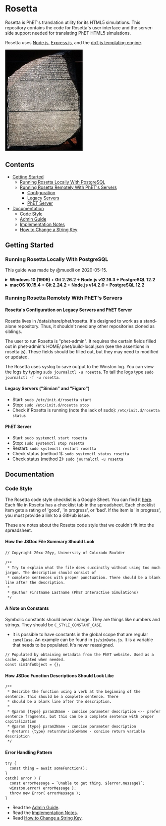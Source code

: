 # Rosetta

Rosetta is PhET's translation utility for its HTML5 simulations. This repository contains the code for Rosetta's
user interface and the server-side support needed for translating PhET HTML5 simulations.

Rosetta uses [Node.js](https://nodejs.org/en/), [Express.js](https://expressjs.com/), and the [doT.js templating engine](https://olado.github.io/doT/index.html).

![Rosetta Stone](./img/rosetta.jpg)

## Contents

* [Getting Started](https://github.com/phetsims/rosetta#getting-started)
  * [Running Rosetta Locally With PostgreSQL](https://github.com/phetsims/rosetta#running-rosetta-locally-with-postgresql)
  * [Running Rosetta Remotely With PhET's Servers](https://github.com/phetsims/rosetta#running-rosetta-remotely-with-phets-servers)
    * [Configuration](https://github.com/phetsims/rosetta#rosettas-configuration-on-legacy-servers-and-phet-server)
    * [Legacy Servers](https://github.com/phetsims/rosetta#legacy-servers-simian-and-figaro)
    * [PhET Server](https://github.com/phetsims/rosetta#phet-server)
* [Documentation](https://github.com/phetsims/rosetta#documentation)
  * [Code Style](https://github.com/phetsims/rosetta#code-style)
  * [Admin Guide](https://github.com/phetsims/rosetta/blob/master/doc/admin-guide.md)
  * [Implementation Notes](https://github.com/phetsims/rosetta/blob/master/doc/implementation-notes.md)
  * [How to Change a String Key](https://github.com/phetsims/rosetta/blob/master/doc/how-to-change-a-string-key.md)

## Getting Started

### Running Rosetta Locally With PostgreSQL

This guide was made by @muedli on 2020-05-15.

<details>
<summary><b>Windows 10 (1909) + Git 2.26.2 + Node.js v12.16.3 + PostgreSQL 12.2</b></summary>

1. Get your GitHub account set up with phetsims.
2. Install and set up Git. Default installation options should be fine.
  (I used [Chocolatey](https://chocolatey.org/).)
3. Install Node.js. Default installation options should be fine.
  (Again, I used [Chocolatey](https://chocolatey.org/).)
4. Install PostgreSQL. Defualt installation options should be fine. Make sure
  you have the password that you set or was set for you during installation.
  (Again, I used [Chocolatey](https://chocolatey.org/).)
5. Clone the phetsims/rosetta repository.
6. In the rosetta directory on your machine, run `npm install`.
7. Open the SQL shell. (In my case, an SQL shell was installed when I installed PostgreSQL.)
8. Make a database for Rosetta by running `CREATE DATABASE rosetta;`.
9. Switch to the rosetta database.
10. Run the rosetta/dev/init.sql script with `\i '{path-to-your-copy-of-rosetta}/rosetta/dev/init.sql';` .
    (Note how the file path is in single quotes and the slashes are forward slashes, not
    backward slashes.
11. I (@muedli) ran into an issue when trying to put Chinese characters in a test translation. If you try to
    `SELECT * FROM saved_translations;` without having `SET client_encoding TO 'UTF8';`, you'll get an error along the
    lines of
    `character with byte sequence 0xe5 0x8a 0x9b in encoding "UTF8" has no equivalent in encoding "WIN1252"`. Thus,
    you should `SET client_encoding TO 'UTF8';`. Unfortunately, you still can't view the characters in the SQL shell.
    (There might be a solution to this, but I haven't figured it out yet.) See
    [this Stack Overflow question](https://stackoverflow.com/questions/38481829/postgresql-character-with-byte-sequence-0xc2-0x81-in-encoding-utf8-has-no-equ)
    for more information.
12. In the correct directory (`C:\Users\{username}\` on Windows), `mkdir .phet/`.
13. In `.phet/`, make `rosetta-config.json` with the following:
```
{
  "githubUsername": "phet-dev",
  "githubPassword": "{phet-dev-password-here}",
  "buildServerAuthorizationCode": "{code-here}",
  "serverToken": "{token-here}",
  "productionServerURL": "https://ox-dev.colorado.edu",
  "enabled": true,
  "rosettaSessionSecret": "{any-string-for-testing}",
  "stringStorageDbHost": "localhost",
  "stringStorageDbPort": "5432",
  "stringStorageDbName": "rosetta",
  "stringStorageDbUser": "{user-here}",
  "stringStorageDbPass": "{your-postgres-password-here}",
  "loggingLevel": "debug",
  "babelBranch": "tests",
  "performStringCommits": false,
  "sendBuildRequests": false
}
```
14. In the rosetta directory, run `npm run dev`. (For some reason, as of this writing, Git Bash doesn't let you kill the 
    process with ctrl + c. Thus, I've been using `taskkill /F /IM node.exe` in cmd. There's probably
    a more graceful way to do this.)
15. Open your browser to the port specified by `LISTEN_PORT` in rosetta.js, which, as of
    this writing, is 16372. (http://localhost:16372.)
    
</details>

<details>
<summary><b>macOS 10.15.4 + Git 2.24.2 + Node.js v14.2.0 + PostgreSQL 12.2</b></summary>

1. Get your GitHub account set up with phetsims.
2. You should have Git pre-installed.
3. Install Node.js. (I recommend using [Homebrew](https://brew.sh/).)
4. Install PostgreSQL. (Again, I recommend using [Homebrew](https://brew.sh/).)
5. Clone the phetsims/rosetta repository.
6. In the rosetta directory on your machine, run `npm install`.
7. Start your server using `pg_ctl -D /usr/local/var/postgres start`.
8. To enter the SQL shell, run `psql {username-for-database}`.
9. Create the rosetta database, `create database rosetta;`.
10. Connect to the database by running `\connect rosetta;`.
11. Run the rosetta/dev/init.sql script with `\i {path-to-your-copy-of-rosetta}/rosetta/dev/init.sql;` .
    (I don't think macOS needs the single quotes that are necessary on Windows.)
12. In the correct directory (`/Users/{username}/` on macOS), `mkdir .phet/`.
13. In `.phet/`, make rosetta-config.json with the following:
```
{
  "githubUsername": "phet-dev",
  "githubPassword": "{phet-dev-password-here}",
  "buildServerAuthorizationCode": "{code-here}",
  "serverToken": "{token-here}",
  "productionServerURL": "https://ox-dev.colorado.edu",
  "enabled": true,
  "rosettaSessionSecret": "{any-string-for-testing}",
  "stringStorageDbHost": "localhost",
  "stringStorageDbPort": "5432",
  "stringStorageDbName": "rosetta",
  "stringStorageDbUser": "{user-here}",
  "stringStorageDbPass": "{your-postgres-password-here}",
  "loggingLevel": "debug",
  "babelBranch": "tests",
  "performStringCommits": false,
  "sendBuildRequests": false
}
```
14. Make sure your database username and password are correct in the config. In my
    case, the username was "liam" (my computer username). As of this writing the default
    behavior is to use the computer username and not to set a password. You'll need to set
    a password because there is code asserting that a password exists. To create a password,
    type `ALTER USER your-username WITH PASSWORD 'password';`.
15. In the rosetta directory, run `npm run dev`.
16. Open your browser to the port specified by `LISTEN_PORT` in rosetta.js, which, as of
    this writing, is 16372. (http://localhost:16372.)
    
</details>

### Running Rosetta Remotely With PhET's Servers

#### Rosetta's Configuration on Legacy Servers and PhET Server

Rosetta lives in /data/share/phet/rosetta. It's designed to work as a stand-alone repository.
Thus, it shouldn't need any other repositories cloned as siblings.

The user to run Rosetta is "phet-admin". It requires the certain fields filled out in
phet-admin's HOME/.phet/build-local.json (see the assertions in rosetta.js). These fields
should be filled out, but they may need to modified or updated.

The Rosetta uses syslog to save output to the Winston log. You can view the logs by typing
`sudo journalctl -u rosetta`. To tail the logs type `sudo journalctl -f -u rosetta`.

#### Legacy Servers ("Simian" and "Figaro") 

* Start: `sudo /etc/init.d/rosetta start`
* Stop: `sudo /etc/init.d/rosetta stop`
* Check if Rosetta is running (note the lack of sudo): `/etc/init.d/rosetta status`

#### PhET Server

* Start: `sudo systemctl start rosetta`
* Stop: `sudo systemctl stop rosetta`
* Restart: `sudo systemctl restart rosetta`
* Check status (method 1): `sudo systemctl status rosetta`
* Check status (method 2): `sudo journalctl -u rosetta`

## Documentation

### Code Style

The Rosetta code style checklist is a Google Sheet. You can find it [here](https://docs.google.com/spreadsheets/d/16WazQ7EIH_78g122xbZeKoi7yIvEuL2DCj0rLMAGy2E/edit?usp=sharing).
Each file in Rosetta has a checklist tab in the spreadsheet. Each checklist item gets a rating of 'good', 'in progress',
or 'bad'. If the item is 'in progress', you must provide a link to a GitHub issue.

These are notes about the Rosetta code style that we couldn't fit into the spreadsheet.

#### How the JSDoc File Summary Should Look

```
// Copyright 20xx-20yy, University of Colorado Boulder

/**
 * Try to explain what the file does succinctly without using too much jargon. The description should consist of
 * complete sentences with proper punctuation. There should be a blank line after the description.
 * 
 * @author Firstname Lastname (PhET Interactive Simulations)
 */
```

#### A Note on Constants

Symbolic constants should never change. They are things like numbers and strings.
They should be `C_STYLE_CONSTANT_CASE`.
  * It is possible to have constants in the global scope that are regular `camelCase`. An
  example can be found in `js/simData.js`. It is a variable that needs to be populated. It's never reassigned.
  ```
  // Populated by obtaining metadata from the PhET website. Used as a cache. Updated when needed.
  const simInfoObject = {};
  ```

#### How JSDoc Function Descriptions Should Look Like

```
/**
 * Describe the function using a verb at the beginning of the sentence. This should be a complete sentence. There
 * should be a blank line after the description.
 *
 * @param {type} param1Name - concise parameter description <-- prefer sentence fragments, but this can be a complete sentence with proper capitalization
 * @param {type} param2Name - concise parameter description
 * @returns {type} returnVariableName - concise return variable description
 */
```

#### Error Handling Pattern

```
try {
  const thing = await someFunction();
}
catch( error ) {
  const errorMessage = `Unable to get thing. ${error.message}`;
  winston.error( errorMessage );
  throw new Error( errorMessage );
}
```

* Read the [Admin Guide](https://github.com/phetsims/rosetta/blob/master/doc/admin-guide.md).
* Read the [Implementation Notes](https://github.com/phetsims/rosetta/blob/master/doc/implementation-notes.md).
* Read [How to Change a String Key](https://github.com/phetsims/rosetta/blob/master/doc/how-to-change-a-string-key.md).
